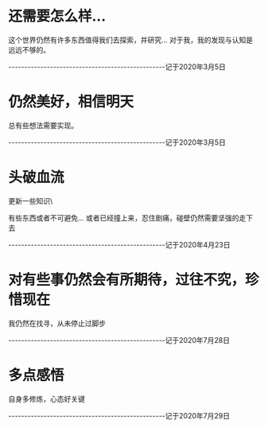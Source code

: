 # 还需要怎么样...

这个世界仍然有许多东西值得我们去探索，并研究...
对于我，我的发现与认知是远远不够的。

-------------------------------------------------记于2020年3月5日

# 仍然美好，相信明天

总有些想法需要实现。

-------------------------------------------------记于2020年3月5日

# 头破血流
更新一些知识\

有些东西或者不可避免...
或者已经撞上来，忍住剧痛，碰壁仍然需要坚强的走下去

-------------------------------------------------记于2020年4月23日

# 对有些事仍然会有所期待，过往不究，珍惜现在

我仍然在找寻，从未停止过脚步

-------------------------------------------------记于2020年7月28日

# 多点感悟

自身多修炼，心态好关键

-------------------------------------------------记于2020年7月29日
